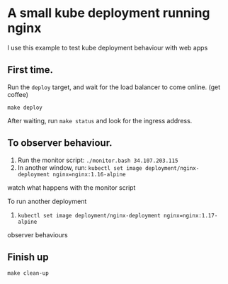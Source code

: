 # A small kube deployment running nginx

I use this example to test kube deployment behaviour with web apps

## First time.

Run the `deploy` target, and wait for the load balancer to come online.  (get coffee)

```shell script
make deploy
```

After waiting, run `make status` and look for the ingress address.

## To observer behaviour.

1. Run the monitor script:  `./monitor.bash 34.107.203.115`
2. In another window, run: `kubectl set image deployment/nginx-deployment nginx=nginx:1.16-alpine`

watch what happens with the monitor script

To run another deployment

1. `kubectl set image deployment/nginx-deployment nginx=nginx:1.17-alpine`

observer behaviours

## Finish up


```shell script
make clean-up
```
